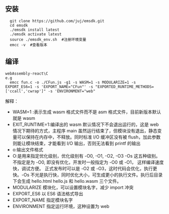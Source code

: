 ## 安装

```
  git clone https://github.com/juj/emsdk.git
  cd emsdk
  ./emsdk install latest
  ./emsdk activate latest
  source ./emsdk_env.sh  #注册环境变量
  emcc -v  #查看版本
```

## 编译

```
webAssembly-react\C
e.g
  emcc fun.c -o ./CFun.js -g1 -s WASM=1 -s MODULARIZE=1 -s EXPORT_ES6=1 -s 'EXPORT_NAME="CFun"' -s "EXPORTED_RUNTIME_METHODS=['ccall','cwrap']" -s 'ENVIRONMENT="web"
```

解释：

- WASM=1 :表示生成 wasm 格式文件而不是 asm 格式文件，目前新版本默认就是 wasm
- EXIT_RUNTIME=1:编译出的 wasm 默认情况下不会退出运行的，这是 web 情况下期待的方式，主程序 main 虽然运行结束了，但模块没有退出，静态变量可以保持在内存中，不释放。同时标准 I/O 缓冲区没有被 flush，加此参数则能让模块结束，才能看到 I/O 输出，否则无法看到 printf 的输出
- o:输出文件格式
- O:是用来指定优化级别，优化级别有 -O0, -O1, -O2, -O3 -Os 这五种级别。不指定是为 -O0, 即没有优化，开发时一般指定为 -O0 或 -O1， 这样编译速度快，调试方便。 正式发布时可以是 -O2 或 -O3，这时代码会优化，执行更快。-Os 不光是执行快，同时优化大小，可生成更小的执行文件。执行后目录下会生成 hello.html hello.js 和 hello.wasm 三个文件。
- MODULARIZE 模块化，可以设置模块名字，减少 import 冲突
- EXPORT_ES6 以 ES6 语法格式导出
- EXPORT_NAME 指定模块名字
- ENVIRONMENT 指定运行环境，这种设置为 web
